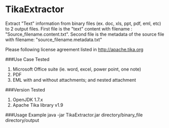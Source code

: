# TikaExtractor
Extract "Text" information from binary files (ex. doc, xls, ppt, pdf, eml, etc) to 2 output files. First file is the "text" content with filename : "Source_filename.content.txt". Second file is the metadata of the source file with filename: "source_filename.metadata.txt"

Please following license agreement listed in http://apache.tika.org

###Use Case Tested
1. Microsoft Office suite (ie. word, excel, power point, one note)
2. PDF
3. EML with and without attachments; and nested attachment

###Version Tested
1. OpenJDK 1.7.x
2. Apache Tika library v1.9

###Usage Example
java -jar TikaExtractor.jar directory/binary_file directory/output
